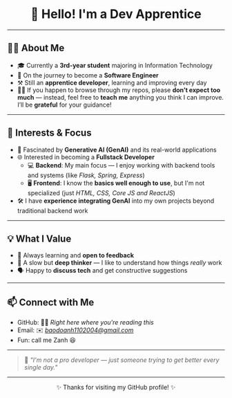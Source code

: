 <h1 align="center">👋 Hello! I'm a Dev Apprentice</h1>

---

## 🧑‍🎓 About Me

- 🎓 Currently a **3rd-year student** majoring in Information Technology
- 🧗 On the journey to become a **Software Engineer**
- ⚒️ Still an **apprentice developer**, learning and improving every day
- 🙇‍♂️ If you happen to browse through my repos, please **don’t expect too much** — instead, feel free to **teach me** anything you think I can improve. I’ll be **grateful** for your guidance!

---

## 🌟 Interests & Focus

- 🤖 Fascinated by **Generative AI (GenAI)** and its real-world applications
- 🌐 Interested in becoming a **Fullstack Developer**
  - 💻 **Backend**: My main focus — I enjoy working with backend tools and systems (like *Flask, Spring, Express*) 
  - 🖥️ **Frontend**: I know the **basics well enough to use**, but I'm not specialized (just *HTML, CSS, Core JS and ReactJS*)
- 🛠️ I have **experience integrating GenAI** into my own projects beyond traditional backend work

---

## 💡 What I Value

- 📘 Always learning and **open to feedback**
- 🧠 A slow but **deep thinker** — I like to understand how things *really* work
- 🗣️ Happy to **discuss tech** and get constructive suggestions

---

## 📫 Connect with Me

- GitHub: 🧑‍💻 *Right here where you're reading this*
- Email: ✉️ *baodoanh1102004@gmail.com*
- Fun: call me Zanh 😆
---

> 📝 *"I'm not a pro developer — just someone trying to get better every single day."*

---


<p align="center">✨ Thanks for visiting my GitHub profile! ✨</p>
